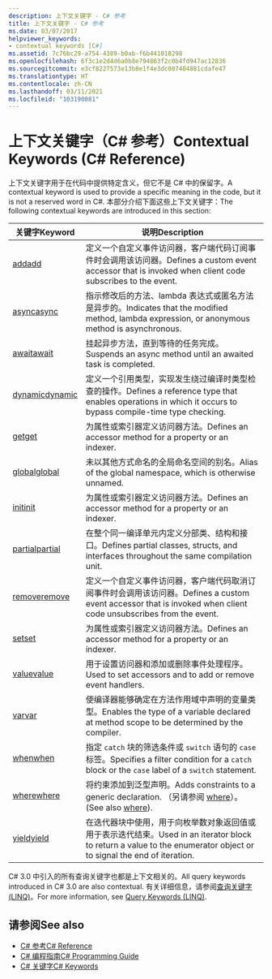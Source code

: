 ```yaml
---
description: 上下文关键字 - C# 参考
title: 上下文关键字 - C# 参考
ms.date: 03/07/2017
helpviewer_keywords:
- contextual keywords [C#]
ms.assetid: 7c76bc29-a754-4389-b0ab-f6b441018298
ms.openlocfilehash: 6f3c1e2d4d6a0b8e794863f2c0b4fd947ac12836
ms.sourcegitcommit: e3cf8227573e13b8e1f4e3dc007404881cdafe47
ms.translationtype: HT
ms.contentlocale: zh-CN
ms.lasthandoff: 03/11/2021
ms.locfileid: "103190081"
---
```

# <a name="contextual-keywords-c-reference"></a><span data-ttu-id="17665-103">上下文关键字（C# 参考）</span><span class="sxs-lookup"><span data-stu-id="17665-103">Contextual Keywords (C# Reference)</span></span>

<span data-ttu-id="17665-104">上下文关键字用于在代码中提供特定含义，但它不是 C# 中的保留字。</span><span class="sxs-lookup"><span data-stu-id="17665-104">A contextual keyword is used to provide a specific meaning in the code, but it is not a reserved word in C#.</span></span> <span data-ttu-id="17665-105">本部分介绍下面这些上下文关键字：</span><span class="sxs-lookup"><span data-stu-id="17665-105">The following contextual keywords are introduced in this section:</span></span>  
  
|<span data-ttu-id="17665-106">关键字</span><span class="sxs-lookup"><span data-stu-id="17665-106">Keyword</span></span>|<span data-ttu-id="17665-107">说明</span><span class="sxs-lookup"><span data-stu-id="17665-107">Description</span></span>|  
|-------------|-----------------|  
|[<span data-ttu-id="17665-108">add</span><span class="sxs-lookup"><span data-stu-id="17665-108">add</span></span>](./add.md)|<span data-ttu-id="17665-109">定义一个自定义事件访问器，客户端代码订阅事件时会调用该访问器。</span><span class="sxs-lookup"><span data-stu-id="17665-109">Defines a custom event accessor that is invoked when client code subscribes to the event.</span></span>|  
|[<span data-ttu-id="17665-110">async</span><span class="sxs-lookup"><span data-stu-id="17665-110">async</span></span>](./async.md)|<span data-ttu-id="17665-111">指示修改后的方法、lambda 表达式或匿名方法是异步的。</span><span class="sxs-lookup"><span data-stu-id="17665-111">Indicates that the modified method, lambda expression, or anonymous method is asynchronous.</span></span>|  
|[<span data-ttu-id="17665-112">await</span><span class="sxs-lookup"><span data-stu-id="17665-112">await</span></span>](../operators/await.md)|<span data-ttu-id="17665-113">挂起异步方法，直到等待的任务完成。</span><span class="sxs-lookup"><span data-stu-id="17665-113">Suspends an async method until an awaited task is completed.</span></span>|  
|[<span data-ttu-id="17665-114">dynamic</span><span class="sxs-lookup"><span data-stu-id="17665-114">dynamic</span></span>](../builtin-types/reference-types.md)|<span data-ttu-id="17665-115">定义一个引用类型，实现发生绕过编译时类型检查的操作。</span><span class="sxs-lookup"><span data-stu-id="17665-115">Defines a reference type that enables operations in which it occurs to bypass compile-time type checking.</span></span>|  
|[<span data-ttu-id="17665-116">get</span><span class="sxs-lookup"><span data-stu-id="17665-116">get</span></span>](./get.md)|<span data-ttu-id="17665-117">为属性或索引器定义访问器方法。</span><span class="sxs-lookup"><span data-stu-id="17665-117">Defines an accessor method for a property or an indexer.</span></span>|  
|[<span data-ttu-id="17665-118">global</span><span class="sxs-lookup"><span data-stu-id="17665-118">global</span></span>](../operators/namespace-alias-qualifier.md)|<span data-ttu-id="17665-119">未以其他方式命名的全局命名空间的别名。</span><span class="sxs-lookup"><span data-stu-id="17665-119">Alias of the global namespace, which is otherwise unnamed.</span></span>|  
|[<span data-ttu-id="17665-120">init</span><span class="sxs-lookup"><span data-stu-id="17665-120">init</span></span>](./init.md)|<span data-ttu-id="17665-121">为属性或索引器定义访问器方法。</span><span class="sxs-lookup"><span data-stu-id="17665-121">Defines an accessor method for a property or an indexer.</span></span>|  
|[<span data-ttu-id="17665-122">partial</span><span class="sxs-lookup"><span data-stu-id="17665-122">partial</span></span>](./partial-type.md)|<span data-ttu-id="17665-123">在整个同一编译单元内定义分部类、结构和接口。</span><span class="sxs-lookup"><span data-stu-id="17665-123">Defines partial classes, structs, and interfaces throughout the same compilation unit.</span></span>|  
|[<span data-ttu-id="17665-124">remove</span><span class="sxs-lookup"><span data-stu-id="17665-124">remove</span></span>](./remove.md)|<span data-ttu-id="17665-125">定义一个自定义事件访问器，客户端代码取消订阅事件时会调用该访问器。</span><span class="sxs-lookup"><span data-stu-id="17665-125">Defines a custom event accessor that is invoked when client code unsubscribes from the event.</span></span>|  
|[<span data-ttu-id="17665-126">set</span><span class="sxs-lookup"><span data-stu-id="17665-126">set</span></span>](./set.md)|<span data-ttu-id="17665-127">为属性或索引器定义访问器方法。</span><span class="sxs-lookup"><span data-stu-id="17665-127">Defines an accessor method for a property or an indexer.</span></span>|  
|[<span data-ttu-id="17665-128">value</span><span class="sxs-lookup"><span data-stu-id="17665-128">value</span></span>](./value.md)|<span data-ttu-id="17665-129">用于设置访问器和添加或删除事件处理程序。</span><span class="sxs-lookup"><span data-stu-id="17665-129">Used to set accessors and to add or remove event handlers.</span></span>|  
|[<span data-ttu-id="17665-130">var</span><span class="sxs-lookup"><span data-stu-id="17665-130">var</span></span>](./var.md)|<span data-ttu-id="17665-131">使编译器能够确定在方法作用域中声明的变量类型。</span><span class="sxs-lookup"><span data-stu-id="17665-131">Enables the type of a variable declared at method scope to be determined by the compiler.</span></span>|  
|[<span data-ttu-id="17665-132">when</span><span class="sxs-lookup"><span data-stu-id="17665-132">when</span></span>](when.md)|<span data-ttu-id="17665-133">指定 `catch` 块的筛选条件或 `switch` 语句的 `case` 标签。</span><span class="sxs-lookup"><span data-stu-id="17665-133">Specifies a filter condition for a `catch` block or the `case` label of a `switch` statement.</span></span>|
|[<span data-ttu-id="17665-134">where</span><span class="sxs-lookup"><span data-stu-id="17665-134">where</span></span>](./where-generic-type-constraint.md)|<span data-ttu-id="17665-135">将约束添加到泛型声明。</span><span class="sxs-lookup"><span data-stu-id="17665-135">Adds constraints to a generic declaration.</span></span> <span data-ttu-id="17665-136">（另请参阅 [where](./where-clause.md)）。</span><span class="sxs-lookup"><span data-stu-id="17665-136">(See also [where](./where-clause.md)).</span></span>|  
|[<span data-ttu-id="17665-137">yield</span><span class="sxs-lookup"><span data-stu-id="17665-137">yield</span></span>](./yield.md)|<span data-ttu-id="17665-138">在迭代器块中使用，用于向枚举数对象返回值或用于表示迭代结束。</span><span class="sxs-lookup"><span data-stu-id="17665-138">Used in an iterator block to return a value to the enumerator object or to signal the end of iteration.</span></span>|  
  
 <span data-ttu-id="17665-139">C# 3.0 中引入的所有查询关键字也都是上下文相关的。</span><span class="sxs-lookup"><span data-stu-id="17665-139">All query keywords introduced in C# 3.0 are also contextual.</span></span> <span data-ttu-id="17665-140">有关详细信息，请参阅[查询关键字 (LINQ)](./query-keywords.md)。</span><span class="sxs-lookup"><span data-stu-id="17665-140">For more information, see [Query Keywords (LINQ)](./query-keywords.md).</span></span>  
  
## <a name="see-also"></a><span data-ttu-id="17665-141">请参阅</span><span class="sxs-lookup"><span data-stu-id="17665-141">See also</span></span>

- [<span data-ttu-id="17665-142">C# 参考</span><span class="sxs-lookup"><span data-stu-id="17665-142">C# Reference</span></span>](../index.md)
- [<span data-ttu-id="17665-143">C# 编程指南</span><span class="sxs-lookup"><span data-stu-id="17665-143">C# Programming Guide</span></span>](../../programming-guide/index.md)
- [<span data-ttu-id="17665-144">C# 关键字</span><span class="sxs-lookup"><span data-stu-id="17665-144">C# Keywords</span></span>](./index.md)
